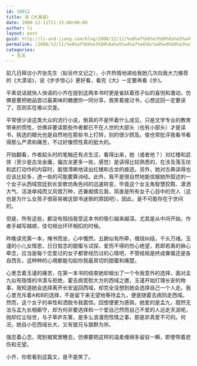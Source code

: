 ```yaml
---
id: 10012
title: 读《大漠谣》
date: 2008-12-11T11:33:00+00:00
author: li
layout: post
guid: http://li-and-jiang.com/blog/2008/12/11/%e8%af%bb%e3%80%8a%e5%a4%a7%e6%bc%a0%e8%b0%a3%e3%80%8b/
permalink: /2008/12/11/%e8%af%bb%e3%80%8a%e5%a4%a7%e6%bc%a0%e8%b0%a3%e3%80%8b/
categories:
  - 生活
---
```

前几日拜访小齐张先生（拟另作文记之），小齐热情地递给我她几次向我大力推荐的《大漠谣》，说《步步惊心》更好看，看完《大》一定要再看《步》。 

平素说话就快人快语的小齐在提到这两本书时更是雀跃着孩子似的喜悦和激动，仿佛是要把她品尝过最美味的糖邀你一同分享。我笑着接过书，心想这回一定要读了，否则实在难以交差。 

平常很少读这类大众的流行小说，倒真的不是怀着什么成见，只是文学专业的教育带来的惯性，仿佛非要读那些作者都已不在人世的大部头（也有小部头）才是读书，挑选的眼光也是自然地在那些书上打转，别的很少顾及。俊也常批评我看书看得那么严肃和痛苦，不过好像惯性真的挺大的。 

开始翻看，作者起头时的笔触还有点生涩，看得出来，她（或者他？）对红楼和武侠（至少是古龙金庸，偏古龙更多一些，感觉）是读得比较熟悉的，在涉及落玉坊和武打动作的内容时，能很清晰地读出红楼和古龙的痕迹。另外，她对古典读得也应该比较多，透一些的可能要算诗经。此外，我不是很自然地能信服她所叙述的一个女子从西域宫廷到长安歌坊角色间的迅速转变，毕竟这个女主角智慧狡黠、潇洒大气、活泼单纯而又风情万种，还兼痴情忘我，简直是所有女子心目中的完人（这也是为什么女孩子很容易被这部书迷倒的原因吧），因此，是不可能存在于世间的。 

但是，所有这些，都没有阻挡我受这本书的吸引越来越深。尤其是从中间开始，作者手越写越顺，佳句频出环环相扣的时候。 

昨晚读完第一本，掩书而坐，心中慨然，五腑似有所牵，缠绕纠结，千头万绪。玉谨的小儿女情思，日日惦念的甜蜜与试探，爱而不得的伤心绝望，若即若离的揪心牵念，应当是每个恋爱过的女子都曾经历过的心情吧，不管结局是终成眷属还是各自西东，这种种的心境都能勾起你我最真切的甜蜜和痛楚。 

心里念着玉谨的痛苦，在第一本书的结束她却做出了一个令我意外的选择，面对孟九似有隐情的冷漠与拒绝，霍去病宽慰大方的西域之邀，玉谨开始打理长安的物事，我知道她会选择离开长安返回西域，却完全没想到她会选择自己一个人走。我心里充斥着A和B的选择，不是留下来无望地等待孟九，便是随霍去病同走西域。然而，这个女子的率性和洒脱令我震惊。回想便更为感佩，她爱的是孟九，既然无法与孟九长相厮守，却为何非要选择和一个爱自己然而自己不爱的人远走天涯呢，抛却红尘俗世，与子草庐东篱，是多么浪漫而性情之事，那是非真爱不可的。何况，她自小在西域长大，又有狼兄与狼群为伴。 

强忍着心念，爬到被窝里睡去，仿佛要把这样的温柔缠绵多留驻一瞬，即使带着悲伤和无望。 

小齐，你若看到这篇文，是不是笑了。